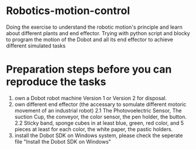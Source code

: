 # Robotics-motion-control
Doing the exercise to understand the robotic motion's principle and learn about different plants and end effector. Trying with python script and blocky to program the motion of the Dobot and all its end effector to achieve different simulated tasks

# Preparation steps before you can reproduce the tasks
1. own a Dobot robot machine Version 1 or Version 2 for disposal.
2. own different end effector (the accessary to somulate different motoric movement of an industrial robot)
2.1 The Photovoelectric Sensor, The suction Cup, the conveyor, the color sensor, the pen holder, the button.
2.2 Sticky band, sponge cubes in at least blue, green, red color, and 5 pieces at least for each color, the white paper, the pastic holders.
3. install the Dobot SDK on Windows system, please check the seperate file "Install the Dobot SDK on Windows"

   
